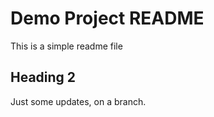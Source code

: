 # Demo Project README
 
This is a simple readme file

## Heading 2

Just some updates, on a branch.
